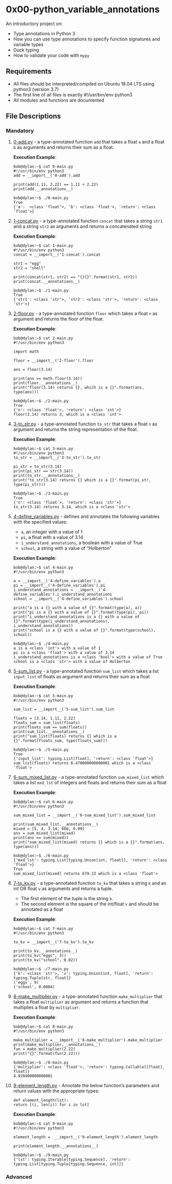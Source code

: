 # 0x00-python_variable_annotations
An introductory project on:
- Type annotations in Python 3
- How you can use type annotations to specify function signatures and variable types
- Duck typing
- How to validate your code with `mypy`

## Requirements
- All files should be interpreted/compiled on Ubuntu 18.04 LTS using python3 (version 3.7)
- The first line of all files is exactly #!/usr/bin/env python3
- All modules and functions are documented

## File Descriptions
### Mandatory
1. [0-add.py](./0-add.py) - a type-annotated function `add` that takes a float `a` and a float `b` as arguments and returns their sum as a float.
 
    **Execution Example**:
    ```
    bob@dylan:~$ cat 0-main.py
    #!/usr/bin/env python3
    add = __import__('0-add').add
    
    print(add(1.11, 2.22) == 1.11 + 2.22)
    print(add.__annotations__)
    
    bob@dylan:~$ ./0-main.py
    True
    {'a':  <class 'float'>, 'b': <class 'float'>, 'return': <class 'float'>}
    ```

2. [1-concat.py](./1-concat.py) - a type-annotated function `concat` that takes a string `str1` and a string `str2` as arguments and returns a concatenated string

    **Execution Example**:
    ```
    bob@dylan:~$ cat 1-main.py
    #!/usr/bin/env python3
    concat = __import__('1-concat').concat
    
    str1 = "egg"
    str2 = "shell"
    
    print(concat(str1, str2) == "{}{}".format(str1, str2))
    print(concat.__annotations__)
    
    bob@dylan:~$ ./1-main.py
    True
    {'str1': <class 'str'>, 'str2': <class 'str'>, 'return': <class 'str'>}
    ```

3. [2-floor.py](./2-floor.py) - a type-annotated function `floor` which takes a float `n` as argument and returns the floor of the float.
 
    **Execution Example**:
    ```
    bob@dylan:~$ cat 2-main.py
    #!/usr/bin/env python3
    
    import math
    
    floor = __import__('2-floor').floor
    
    ans = floor(3.14)
    
    print(ans == math.floor(3.14))
    print(floor.__annotations__)
    print("floor(3.14) returns {}, which is a {}".format(ans, type(ans)))
    
    bob@dylan:~$ ./2-main.py
    True
    {'n': <class 'float'>, 'return': <class 'int'>}
    floor(3.14) returns 3, which is a <class 'int'>
    ```

4. [3-to_str.py](./3-to_str.py) - a type-annotated function `to_str` that takes a float `n` as argument and returns the string representation of the float.
 
    **Execution Example**:
    ```
    bob@dylan:~$ cat 3-main.py
    #!/usr/bin/env python3
    to_str = __import__('3-to_str').to_str
    
    pi_str = to_str(3.14)
    print(pi_str == str(3.14))
    print(to_str.__annotations__)
    print("to_str(3.14) returns {} which is a {}".format(pi_str, type(pi_str)))
    
    bob@dylan:~$ ./3-main.py
    True
    {'n': <class 'float'>, 'return': <class 'str'>}
    to_str(3.14) returns 3.14, which is a <class 'str'>
    ```

5. [4-define_variables.py](./4-define_variables.py) - defines and annotates the following variables with the specified values:
    - `a`, an integer with a value of 1
    - `pi`, a float with a value of 3.14
    - `i_understand_annotations`, a boolean with a value of True
    - `school`, a string with a value of “Holberton”

 
    **Execution Example**:
    ```
    bob@dylan:~$ cat 4-main.py
    #!/usr/bin/env python3
    
    a = __import__('4-define_variables').a
    pi = __import__('4-define_variables').pi
    i_understand_annotations = __import__('4-define_variables').i_understand_annotations
    school = __import__('4-define_variables').school
    
    print("a is a {} with a value of {}".format(type(a), a))
    print("pi is a {} with a value of {}".format(type(pi), pi))
    print("i_understand_annotations is a {} with a value of {}".format(type(i_understand_annotations), i_understand_annotations))
    print("school is a {} with a value of {}".format(type(school), school))
    
    bob@dylan:~$ ./4-main.py
    a is a <class 'int'> with a value of 1
    pi is a <class 'float'> with a value of 3.14
    i_understand_annotations is a <class 'bool'> with a value of True
    school is a <class 'str'> with a value of Holberton
    ```
6. [5-sum_list.py](./5-sum_list.py) - a type-annotated function `sum_list` which takes a list `input_list` of floats as argument and returns their sum as a float
    
    **Execution Example**:
    ```
   bob@dylan:~$ cat 5-main.py
   #!/usr/bin/env python3
   
   sum_list = __import__('5-sum_list').sum_list
   
   floats = [3.14, 1.11, 2.22]
   floats_sum = sum_list(floats)
   print(floats_sum == sum(floats))
   print(sum_list.__annotations__)
   print("sum_list(floats) returns {} which is a {}".format(floats_sum, type(floats_sum)))
   
   bob@dylan:~$ ./5-main.py
   True
   {'input_list': typing.List[float], 'return': <class 'float'>}
   sum_list(floats) returns 6.470000000000001 which is a <class 'float'>
   ```
7. [6-sum_mixed_list.py](./6-sum_mixed_list.py) - a type-annotated function `sum_mixed_list` which takes a list `mxd_lst` of integers and floats and returns their sum as a float
    
    **Execution Example**:
    ```
    bob@dylan:~$ cat 6-main.py
    #!/usr/bin/env python3
    
    sum_mixed_list = __import__('6-sum_mixed_list').sum_mixed_list
    
    print(sum_mixed_list.__annotations__)
    mixed = [5, 4, 3.14, 666, 0.99]
    ans = sum_mixed_list(mixed)
    print(ans == sum(mixed))
    print("sum_mixed_list(mixed) returns {} which is a {}".format(ans, type(ans)))
    
    bob@dylan:~$ ./6-main.py
    {'mxd_lst': typing.List[typing.Union[int, float]], 'return': <class 'float'>}
    True
    sum_mixed_list(mixed) returns 679.13 which is a <class 'float'>
    ```
8. [7-to_kv.py](./7-to_kv.py) -  a type-annotated function `to_kv` that takes a string `k` and an int OR float `v` as arguments and returns a tuple.
    - The first element of the tuple is the string `k`.
    - The second element is the square of the int/float `v` and should be annotated as a float
    
    **Execution Example**:
    ```
    bob@dylan:~$ cat 7-main.py
    #!/usr/bin/env python3
    
    to_kv = __import__('7-to_kv').to_kv
    
    print(to_kv.__annotations__)
    print(to_kv("eggs", 3))
    print(to_kv("school", 0.02))
    
    bob@dylan:~$ ./7-main.py
    {'k': <class 'str'>, 'v': typing.Union[int, float], 'return': typing.Tuple[str, float]}
    ('eggs', 9)
    ('school', 0.0004)
    ```
9. [8-make_multiplier.py](./8-make_multiplier.py) -  a type-annotated function `make_multiplier` that takes a float `multiplier` as argument and returns a function that multiplies a float by `multiplier`.
    
    **Execution Example**:
    ```
    bob@dylan:~$ cat 8-main.py
    #!/usr/bin/env python3
    
    make_multiplier = __import__('8-make_multiplier').make_multiplier
    print(make_multiplier.__annotations__)
    fun = make_multiplier(2.22)
    print("{}".format(fun(2.22)))
    
    bob@dylan:~$ ./8-main.py
    {'multiplier': <class 'float'>, 'return': typing.Callable[[float], float]}
    4.928400000000001
    ```
10. [9-element_length.py](./9-element_length.py) - Annotate the below function’s parameters and return values with the appropriate types:
    ```
    def element_length(lst):
    return [(i, len(i)) for i in lst]
    ```
        
    **Execution Example**:
    ```
    bob@dylan:~$ cat 9-main.py 
    #!/usr/bin/env python3
    
    element_length =  __import__('9-element_length').element_length
    
    print(element_length.__annotations__)
    
    bob@dylan:~$ ./9-main.py 
    {'lst': typing.Iterable[typing.Sequence], 'return': typing.List[typing.Tuple[typing.Sequence, int]]}
    ```
### Advanced
